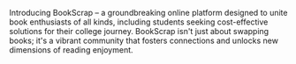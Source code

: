 Introducing BookScrap – a groundbreaking online platform designed to unite
book enthusiasts of all kinds, including students seeking cost-effective solutions
for their college journey. BookScrap isn&#39;t just about swapping books; it&#39;s a
vibrant community that fosters connections and unlocks new dimensions of
reading enjoyment.
